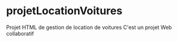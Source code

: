 # projetLocationVoitures
Projet HTML de gestion de location de voitures
C'est un projet Web collaboratif
